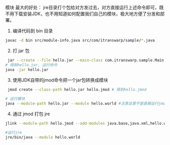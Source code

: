 模块
最大的好处： jre目录打个包给对方发过去，对方直接运行上述命令即可，既不用下载安装JDK，也不用知道如何配置我们自己的模块，极大地方便了分发和部署。

1. 编译代码到 bin 目录
```bash
javac -d bin src/module-info.java src/com/itranswarp/sample/*.java
```

2. 打 jar 包
```bash
 jar --create --file hello.jar --main-class com.itranswarp.sample.Main -C bin .
# 得到hello.jar, 运行命令
java -jar hello.jar
```

3. 使用JDK自带的jmod命令把一个jar包转换成模块
```bash
 jmod create --class-path hello.jar hello.jmod # 得到hello.jmod
 
# 运行模块
java --module-path hello.jar --module hello.world #注意这里不是直接运行jmod
```

4. 通过 jmod 打包 jre
```bash
jlink --module-path hello.jmod --add-modules java.base,java.xml,hello.world --output jre/

#运行jre
jre/bin/java --module hello.world 
```

